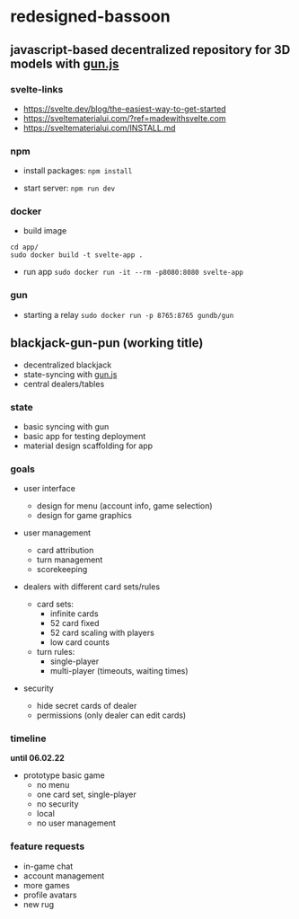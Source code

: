 # redesigned-bassoon
## javascript-based decentralized repository for 3D models with [gun.js](https://github.com/amark/gun) 

### svelte-links
- https://svelte.dev/blog/the-easiest-way-to-get-started
- https://sveltematerialui.com/?ref=madewithsvelte.com
- https://sveltematerialui.com/INSTALL.md

### npm

- install packages:
`npm install`

- start server:
`npm run dev`


### docker

- build image
```
cd app/
sudo docker build -t svelte-app .
```

- run app
`sudo docker run -it --rm -p8080:8080 svelte-app`


### gun

- starting a relay
`sudo docker run -p 8765:8765 gundb/gun`


## blackjack-gun-pun (working title)
- decentralized blackjack
- state-syncing with [gun.js](https://github.com/amark/gun)
- central dealers/tables
	

### state
- basic syncing with gun
- basic app for testing deployment
- material design scaffolding for app

### goals
- user interface
	- design for menu (account info, game selection)
	- design for game graphics 

- user management
	- card attribution
	- turn management
	- scorekeeping

- dealers with different card sets/rules
	- card sets:
		- infinite cards
		- 52 card fixed
		- 52 card scaling with players
		- low card counts
	- turn rules:
		- single-player
		- multi-player (timeouts, waiting times)

- security 
	- hide secret cards of dealer
	- permissions (only dealer can edit cards)

### timeline
**until 06.02.22** 

- prototype basic game
	- no menu
	- one card set, single-player
	- no security
	- local
	- no user management

### feature requests
- in-game chat
- account management
- more games
- profile avatars
- new rug




